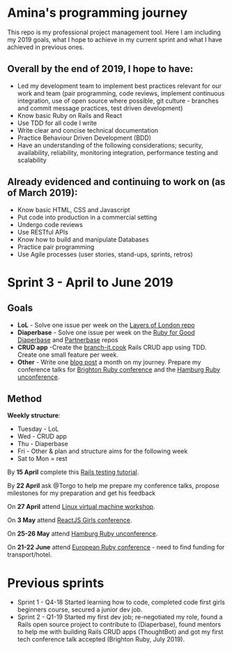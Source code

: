 # Amina's programming journey
This repo is my professional project management tool. Here I am including my 2019 goals, what I hope to achieve in my current sprint and what I have achieved in previous ones.

## Overall by the end of 2019, I hope to have:
* Led my development team to implement best practices relevant for our work and team (pair programming, code reviews, implement continuous integration, use of open source where possible, git culture - branches and commit message practices, test driven development)
* Know basic Ruby on Rails and React
* Use TDD for all code I write
* Write clear and concise technical documentation
* Practice Behaviour Driven Development (BDD)
* Have an understanding of the following considerations; security, availability, reliability, monitoring integration, performance testing and scalability

## Already evidenced and continuing to work on (as of March 2019):
* Know basic HTML, CSS and Javascript
* Put code into production in a commercial setting
* Undergo code reviews
* Use RESTful APIs 
* Know how to build and manipulate Databases
* Practice pair programming
* Use Agile processes (user stories, stand-ups, sprints, retros)

# Sprint 3 - April to June 2019
## Goals

* **LoL** - Solve one issue per week on the [Layers of London repo](https://github.com/layersoflondon/application)
* **Diaperbase** - Solve one issue per week on the [Ruby for Good Diaperbase](https://github.com/rubyforgood/diaper) and [Partnerbase](https://github.com/rubyforgood/partner) repos
* **CRUD app** -Create the [branch-it.cook](https://github.com/Nirvikalpa108/Rails-blog) Rails CRUD app using TDD. Create one small feature per week.
* **Other** - Write one [blog post](https://medium.com/@adewusi) a month on my journey. Prepare my conference talks for [Brighton Ruby conference](https://brightonruby.com) and the [Hamburg Ruby unconference](https://rubyunconf.eu).

## Method

**Weekly structure**:
* Tuesday - LoL
* Wed - CRUD app
* Thu - Diaperbase
* Fri - Other & plan and structure aims for the following week
* Sat to Mon = rest

By **15 April** complete this [Rails testing tutorial](https://thoughtbot.com/upcase/test-driven-rails).

By **22 April** ask @Torgo to help me prepare my conference talks, propose milestones for my preparation and get his feedback

On **27 April** attend [Linux virtual machine workshop](https://www.meetup.com/Linuxing-In-London/events/255908624/).

On **3 May** attend [ReactJS Girls conference](https://reactjsgirls.com/).

On **25-26 May** attend [Hamburg Ruby unconference](https://rubyunconf.eu).

On **21-22 June** attend [European Ruby conference](https://euruko2019.org/) - need to find funding for transport/hotel.

# Previous sprints
* Sprint 1 - Q4-18 Started learning how to code, completed code first girls beginners course, secured a junior dev job.
* Sprint 2 - Q1-19 Started my first dev job; re-negotiated my role, found a Rails open source project to contribute to (Diaperbase), found mentors to help me with building Rails CRUD apps (ThoughtBot) and got my first tech conference talk accepted (Brighton Ruby, July 2019).

